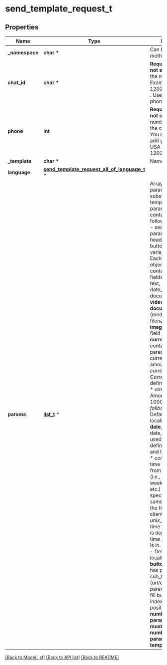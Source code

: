# send_template_request_t

## Properties
Name | Type | Description | Notes
------------ | ------------- | ------------- | -------------
**_namespace** | **char \*** | Can be found by method /templates | 
**chat_id** | **char \*** | **Required if phone is not set**  Chat ID from the message list. Examples: 12020721369@c.us . Used instead of the phone parameter. | [optional] 
**phone** | **int** | **Required if chatId is not set**  A phone number starting with the country code. You do not need to add your number.   USA example: 12020721369. | [optional] 
**_template** | **char \*** | Name of template | 
**language** | [**send_template_request_all_of_language_t**](send_template_request_all_of_language.md) \* |  | 
**params** | [**list_t**](send_template_request_all_of_params.md) \* | Array of localizable parameters to be substituted into the template. Each parameter is object contains the following field:  **type** - section of parameters - header, body, footer, button  **parameters** - variables for section.  Each variable is an object that can contain the following fields:  **type** - can be text, currency, date_time, image, document or video  **video**- id (mediaId)  **document**   * id (mediaId)  * filename(optional)  **image** - object with field link (image url)  **currency** - object containing parameters currency_code and amount_1000.  * *currency_code* - Currency code as defined in ISO 4217.  * *amount_1000* - Amount multiplied by 1000.  * *fallback_value* - Default text if localization fails.  **date_time** - If the date_time object is used, further definition of the date and time is required.  * *component* - The time is assembled from components (i.e., day of the week, month, hour, etc.) The time specified will be the same, regardless of the time zone the client is in.  * *unix_epoch* - The time to be displayed is dependent on the time zone the client is in.  * *fallback_value* - Default text if localization fails.  **button** - if button has parameter   * sub_type (url/quick_reply)  * parameters (array to fill button variable)  * index - button position.  **The number of parameters passed must match the number of parameters in the template** | [optional] 

[[Back to Model list]](../README.md#documentation-for-models) [[Back to API list]](../README.md#documentation-for-api-endpoints) [[Back to README]](../README.md)


